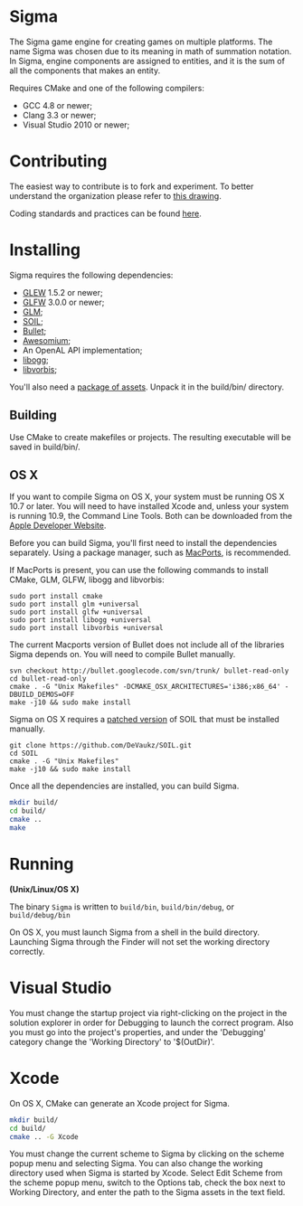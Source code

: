 Sigma
===

The Sigma game engine for creating games on multiple platforms. The name Sigma was chosen due to its meaning in math of summation notation. In Sigma, engine components are assigned to entities, and it is the sum of all the components that makes an entity.

Requires CMake and one of the following compilers:

* GCC 4.8 or newer;
* Clang 3.3 or newer;
* Visual Studio 2010 or newer;

Contributing
===
The easiest way to contribute is to fork and experiment. To better understand the organization please refer to [this drawing](https://docs.google.com/drawings/d/1HFFiz1oJc3A8gyO-fMADAfW8PTWjCqhe5silYDXM1lo/edit).

Coding standards and practices can be found [here](https://docs.google.com/document/d/1dN3cNUdn0HKb7lZXcBCIL2Tm216hQAQxbZnEuCpiYtc/edit).

Installing
===
Sigma requires the following dependencies:
* [GLEW](http://glew.sourceforge.net) 1.5.2 or newer;
* [GLFW](http://www.glfw.org) 3.0.0 or newer;
* [GLM](http://glm.g-truc.net);
* [SOIL](http://www.lonesock.net/soil.html);
* [Bullet](http://www.bulletphysics.org);
* [Awesomium](http://www.awesomium.com);
* An OpenAL API implementation;
* [libogg](https://www.xiph.org/ogg/);
* [libvorbis](https://www.xiph.org/ogg/);

You'll also need a [package of assets](https://www.dropbox.com/s/8gtm4bj0g9yjo54/assets12-27.zip).  Unpack it in the build/bin/ directory.

## Building ##

Use CMake to create makefiles or projects. The resulting executable will be saved in build/bin/.

## OS X ##

If you want to compile Sigma on OS X, your system must be running OS X 10.7 or later.  You will need to have installed Xcode and, unless your system is running 10.9, the Command Line Tools.  Both can be downloaded from the [Apple Developer Website](https://developer.apple.com/downloads).  

Before you can build Sigma, you'll first need to install the dependencies separately.  Using a package manager, such as [MacPorts](http://macports.org), is recommended.

If MacPorts is present, you can use the following commands to install CMake, GLM, GLFW, libogg and libvorbis:

	sudo port install cmake
	sudo port install glm +universal
	sudo port install glfw +universal
	sudo port install libogg +universal
	sudo port install libvorbis +universal

The current Macports version of Bullet does not include all of the libraries Sigma depends on.  You will need to compile Bullet manually.

	svn checkout http://bullet.googlecode.com/svn/trunk/ bullet-read-only
	cd bullet-read-only
	cmake . -G "Unix Makefiles" -DCMAKE_OSX_ARCHITECTURES='i386;x86_64' -DBUILD_DEMOS=OFF
	make -j10 && sudo make install 

Sigma on OS X requires a [patched version](https://github.com/DeVaukz/SOIL) of SOIL that must be installed manually.  

	git clone https://github.com/DeVaukz/SOIL.git
	cd SOIL
	cmake . -G "Unix Makefiles"
	make -j10 && sudo make install 

Once all the dependencies are installed, you can build Sigma.

```sh
mkdir build/
cd build/
cmake ..
make
```

Running
===

__(Unix/Linux/OS X)__

The binary `Sigma` is written to `build/bin`, `build/bin/debug`, or `build/debug/bin`

On OS X, you must launch Sigma from a shell in the build directory.  Launching Sigma through the Finder will not set the working directory correctly.

Visual Studio
===
You must change the startup project via right-clicking on the project in the solution explorer in order for Debugging to launch the correct program.
Also you must go into the project's properties, and under the 'Debugging' category change the 'Working Directory' to '$(OutDir)'.

Xcode
===
On OS X, CMake can generate an Xcode project for Sigma.

```sh
mkdir build/
cd build/
cmake .. -G Xcode
```

You must change the current scheme to Sigma by clicking on the scheme popup menu and selecting Sigma.  You can also change the working directory used when Sigma is started by Xcode.  Select Edit Scheme from the scheme popup menu, switch to the Options tab, check the box next to Working Directory, and enter the path to the Sigma assets in the text field.
